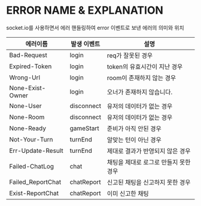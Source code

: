 # ERROR NAME & EXPLANATION

socket.io를 사용하면서 에러 핸들링하여 error 이벤트로 보낸 에러의 의미와 위치

에러이름|발생 이벤트|설명|
|------|---|---|
| Bad-Request       |login      |req가 잘못된 경우             |
| Expired-Token     |login      |token의 유효시간이 지난 경우   |
| Wrong-Url         |login      |room이 존재하지 않는 경우|
| None-Exist-Owner  |login      |오너가 존재하지 않습니다.|
|  None-User        |disconnect |유저의 데이터가 없는 경우|
|  None-Room        |disconnect |유저의 데이터가 없는 경우|
| None-Ready        |gameStart  |준비가 아직 안된 경우|
| Not-Your-Turn     |turnEnd    |알맞는 턴이 아닌 경우|
| Err-Update-Result |turnEnd    |제대로 결과가 반영되지 않은 경우|
| Failed-ChatLog    |chat       |채팅을 제대로 로그로 만들지 못한 경우|
| Failed_ReportChat |chatReport |신고된 채팅을 신고하지 못한 경우|
| Exist-ReportChat  |chatReport |이미 신고한 채팅|